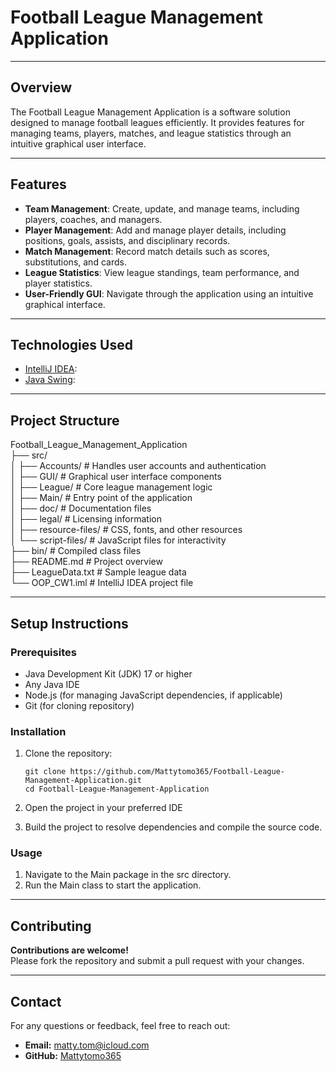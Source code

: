 # Football League Management Application

---

## Overview

The Football League Management Application is a software solution designed to manage football leagues efficiently. It provides features for managing teams, players, matches, and league statistics through an intuitive graphical user interface.

---

## Features

- **Team Management**: Create, update, and manage teams, including players, coaches, and managers.
- **Player Management**: Add and manage player details, including positions, goals, assists, and disciplinary records.
- **Match Management**: Record match details such as scores, substitutions, and cards.
- **League Statistics**: View league standings, team performance, and player statistics.
- **User-Friendly GUI**: Navigate through the application using an intuitive graphical interface.

---

## Technologies Used

- [IntelliJ IDEA](): 
- [Java Swing](): 

---

## Project Structure

Football_League_Management_Application<br/>
├── src/<br/>
│ ├── Accounts/ # Handles user accounts and authentication<br/>
│ ├── GUI/ # Graphical user interface components<br/>
│ ├── League/ # Core league management logic<br/>
│ ├── Main/ # Entry point of the application<br/>
│ ├── doc/ # Documentation files<br/>
│ ├── legal/ # Licensing information<br/>
│ ├── resource-files/ # CSS, fonts, and other resources<br/>
│ └── script-files/ # JavaScript files for interactivity<br/>
├── bin/ # Compiled class files<br/>
├── README.md # Project overview<br/>
├── LeagueData.txt # Sample league data<br/>
└── OOP_CW1.iml # IntelliJ IDEA project file<br/>

---

## Setup Instructions

### Prerequisites

- Java Development Kit (JDK) 17 or higher
- Any Java IDE
- Node.js (for managing JavaScript dependencies, if applicable)
- Git (for cloning repository)

### Installation

1. Clone the repository:

    ```
    git clone https://github.com/Mattytomo365/Football-League-Management-Application.git
    cd Football-League-Management-Application
    ```

2. Open the project in your preferred IDE
3. Build the project to resolve dependencies and compile the source code.


### Usage

1. Navigate to the Main package in the src directory.
2. Run the Main class to start the application.


---

## Contributing
**Contributions are welcome!**\
Please fork the repository and submit a pull request with your changes.

---

## Contact
For any questions or feedback, feel free to reach out:
- **Email:** matty.tom@icloud.com
- **GitHub:** [Mattytomo365](https://github.com/Mattytomo365)
